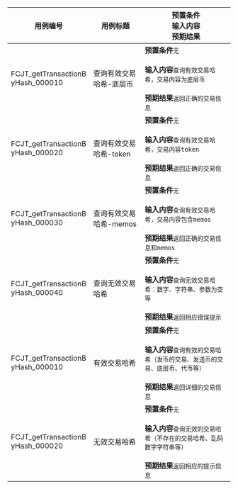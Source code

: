 |用例编号|用例标题|预置条件<br>输入内容<br>预期结果|
|----------------|----------------|----------------|
|FCJT_getTransactionB<br>yHash_000010|查询有效交易哈希-底层币|**预置条件**`无`<br><br>**输入内容**`查询有效交易哈希，交易内容为底层币`<br><br>**预期结果**`返回正确的交易信息`|
|FCJT_getTransactionB<br>yHash_000020|查询有效交易哈希-token|**预置条件**`无`<br><br>**输入内容**`查询有效交易哈希，交易内容token`<br><br>**预期结果**`返回正确的交易信息`|
|FCJT_getTransactionB<br>yHash_000030|查询有效交易哈希-memos|**预置条件**`无`<br><br>**输入内容**`查询有效交易哈希，交易内容包含memos`<br><br>**预期结果**`返回正确的交易信息和memos`|
|FCJT_getTransactionB<br>yHash_000040|查询无效交易哈希|**预置条件**`无`<br><br>**输入内容**`查询无效交易哈希：数字、字符串、参数为空等`<br><br>**预期结果**`返回相应错误提示`|
|FCJT_getTransactionB<br>yHash_000010|有效交易哈希|**预置条件**`无`<br><br>**输入内容**`查询有效的交易哈希（发币的交易、发送币的交易、底层币、代币等）`<br><br>**预期结果**`返回详细的交易信息`|
|FCJT_getTransactionB<br>yHash_000020|无效交易哈希|**预置条件**`无`<br><br>**输入内容**`查询无效的交易哈希（不存在的交易哈希、乱码数字字符串等）`<br><br>**预期结果**`返回相应的提示信息`|
